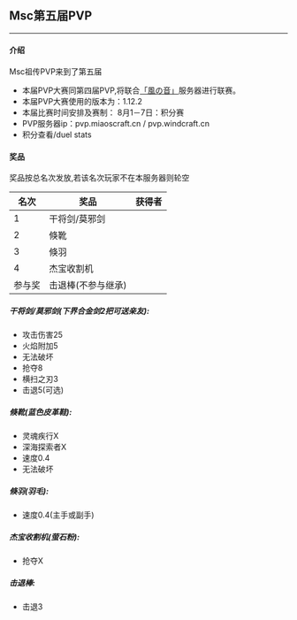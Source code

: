 ## Msc第五届PVP

---
#### 介绍
Msc祖传PVP来到了第五届
- 本届PVP大赛同第四届PVP,将联合[「風の音」](https://www.windcraft.cn/)服务器进行联赛。
- 本届PVP大赛使用的版本为：1.12.2
- 本届比赛时间安排及赛制：
    8月1－7日：积分赛
- PVP服务器ip：pvp.miaoscraft.cn / pvp.windcraft.cn
- 积分查看/duel stats

#### 奖品
奖品按总名次发放,若该名次玩家不在本服务器则轮空

| 名次   | 奖品               | 获得者 |
| ------ | ------------------ | ------ |
| 1      | 干将剑/莫邪剑      |        |
| 2      | 倏靴               |        |
| 3      | 倏羽               |        |
| 4      | 杰宝收割机         |        |
| 参与奖 | 击退棒(不参与继承) |        |

##### 干将剑/莫邪剑(下界合金剑2把可送亲友):
- 攻击伤害25
- 火焰附加5
- 无法破坏
- 抢夺8
- 横扫之刃3
- 击退5(可选)

##### 倏靴(蓝色皮革鞋):
- 灵魂疾行X     
- 深海探索者X
- 速度0.4
- 无法破坏
  
##### 倏羽(羽毛):
- 速度0.4(主手或副手)

##### 杰宝收割机(萤石粉):
- 抢夺X

##### 击退棒:
- 击退3
